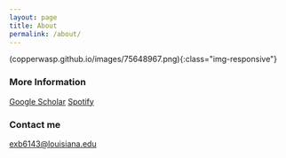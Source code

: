 ```yaml
---
layout: page
title: About
permalink: /about/
---
```

(copperwasp.github.io/images/75648967.png){:class="img-responsive"}

### More Information
[Google Scholar](https://scholar.google.com/citations?user=emfPldAAAAAJ&hl=en)
[Spotify](https://open.spotify.com/user/11127925436?si=4P4_7moCRK6sPJ1Qpt899Q)



### Contact me
[exb6143@louisiana.edu](mailto:exb6143@louisiana.edu)
